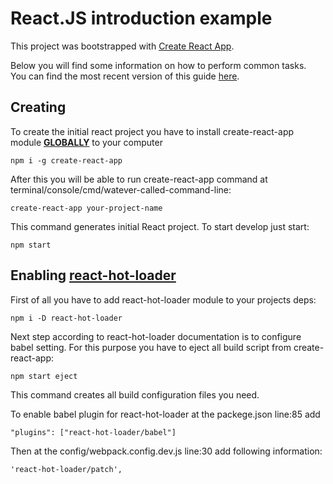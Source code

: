 # React.JS introduction example

This project was bootstrapped with [Create React App](https://github.com/facebookincubator/create-react-app).

Below you will find some information on how to perform common tasks.<br>
You can find the most recent version of this guide [here](https://github.com/facebookincubator/create-react-app/blob/master/packages/react-scripts/template/README.md).

## Creating

To create the initial react project you have to install 
create-react-app module <b><u>GLOBALLY</u></b> to your computer

    npm i -g create-react-app
    
After this you will be able to run  create-react-app command at terminal/console/cmd/watever-called-command-line:

    create-react-app your-project-name
    
This command generates initial React project. To start develop just start:

    npm start
    
## Enabling [react-hot-loader](https://github.com/gaearon/react-hot-loader)

First of all you have to add react-hot-loader module to your projects deps:
    
    npm i -D react-hot-loader
    
Next step according to react-hot-loader documentation
is to configure babel setting. For this purpose you
have to eject all build script from create-react-app:

    npm start eject
    
This command creates all build configuration files you need.

To enable babel plugin for  react-hot-loader at the packege.json line:85 add

    "plugins": ["react-hot-loader/babel"]

Then at the config/webpack.config.dev.js line:30 add following information:

    'react-hot-loader/patch',